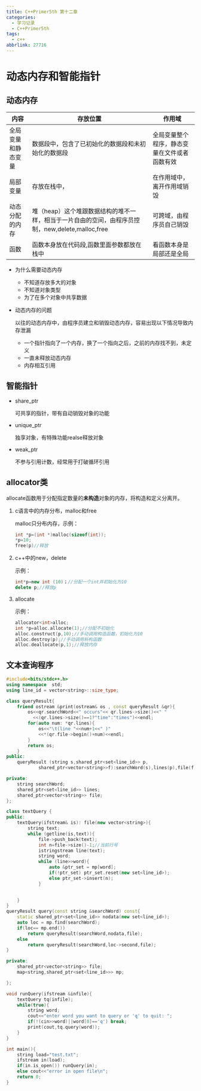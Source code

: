```yaml
---
title: C++Primer5th 第十二章
categories:
  - 学习记录
  - C++Primer5th
tags:
  - c++
abbrlink: 27716
---
```

# 动态内存和智能指针
## 动态内存

| 内容               | 存放位置                                                     | 作用域                                       |
| ------------------ | ------------------------------------------------------------ | -------------------------------------------- |
| 全局变量和静态变量 | 数据段中，包含了已初始化的数据段和未初始化的数据段           | 全局变量整个程序，静态变量在文件或者函数有效 |
| 局部变量           | 存放在栈中，                                                 | 在作用域中，离开作用域销毁                   |
| 动态分配的内存     | 堆（heap）这个堆跟数据结构的堆不一样，相当于一片自由的空间，由程序员控制，new,delete,malloc,free | 可跨域，由程序员自己销毁                     |
| 函数               | 函数本身放在代码段,函数里面参数都放在栈中                    | 看函数本身是局部还是全局                     |

* 为什么需要动态内存

  * 不知道存放多大的对象
  * 不知道对象类型
  * 为了在多个对象中共享数据

* 动态内存的问题

  以往的动态内存中，由程序员建立和销毁动态内存，容易出现以下情况导致内存泄漏

  * 一个指针指向了一个内存，换了一个指向之后，之前的内存找不到，未定义
  * 一直未释放动态内存
  * 内存相互引用


## 智能指针

* share_ptr 

  可共享的指针，带有自动销毁对象的功能

* unique_ptr

  独享对象，有特殊功能realse释放对象

* weak_ptr

  不参与引用计数，经常用于打破循环引用

  

## allocator类

  allocate函数用于分配指定数量的**未构造**对象的内存，将构造和定义分离开。

1. c语言中的内存分布，malloc和free

     malloc只分布内存，示例：
     
   ```cpp
   int *p=(int *)malloc(sizeof(int));
   *p=10;
   free(p)//释放 
   ```


2. c++中的new，delete

   示例：
   
   ```cpp
   int*p=new int (10)；//分配一个int并初始化为10
   delete p;//释放p
   ```
   
3. allocate

   示例：
   
   ```cpp
   allocator<int>alloc;
   int *p=alloc.allocate(1);//分配不初始化
   alloc.construct(p,10);//手动调用构造函数，初始化为10
   alloc.destroy(p);//手动调用析构函数
   alloc.deallocate(p,1);//释放内存
   ```
   
   

## 文本查询程序

```cpp
#include<bits/stdc++.h>
using namespace  std;
using line_id = vector<string>::size_type;

class queryResult{
    friend ostream &print(ostream& os , const queryResult &qr){
        os<<qr.searchWord<<" occurs"<< qr.lines->size()<<" "
          <<(qr.lines->size()==1?"time":"times")<<endl;
        for(auto num: *qr.lines){
            os<<"\t(line "<<num+1<<" )"
            <<*(qr.file->begin()+num)<<endl;
        }
        return os;
    }
public:
    queryResult (string s,shared_ptr<set<line_id>> p,
            shared_ptr<vector<string>>f):searchWord(s),lines(p),file(f){}

private:
    string searchWord;
    shared_ptr<set<line_id>> lines;
    shared_ptr<vector<string>> file;
};

class textQuery {
public:
    textQuery(ifstream& is): file(new vector<string>){
        string text;
        while (getline(is,text)){
            file->push_back(text);
            int n=file->size()-1;//当前行号
            istringstream line(text);
            string word;
            while (line>>word){
                auto &ptr_set = mp[word];
                if(!ptr_set) ptr_set.reset(new set<line_id>);
                else ptr_set->insert(n);
            }
            

​    }
}
queryResult query(const string &searchWord) const{
​    static shared_ptr<set<line_id>> nodata(new set<line_id>);
​    auto loc = mp.find(searchWord);
​    if(loc== mp.end()) 
​        return queryResult(searchWord,nodata,file);
​    else 
​        return queryResult(searchWord,loc->second,file);
}

private:
    shared_ptr<vector<string>> file;
    map<string,shared_ptr<set<line_id>>> mp;

};

void runQuery(ifstream &infile){
    textQuery tq(infile);
    while(true){
        string word;
        cout<<"enter word you want to query or 'q' to quit: ";
        if(!(cin>>word)||word[0]=='q') break;
        print(cout,tq.query(word));
    }
}

int main(){
    string load="test.txt";
    ifstream in(load);
    if(in.is_open()) runQuery(in);
    else cout<<"error in open file\n";
    return 0;
}
```

